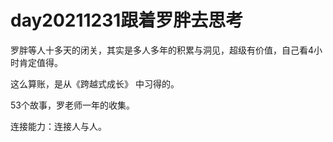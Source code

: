 # day20211231跟着罗胖去思考

罗胖等人十多天的闭关，其实是多人多年的积累与洞见，超级有价值，自己看4小时肯定值得。

这么算账，是从《跨越式成长》 中习得的。

53个故事，罗老师一年的收集。

连接能力：连接人与人。
